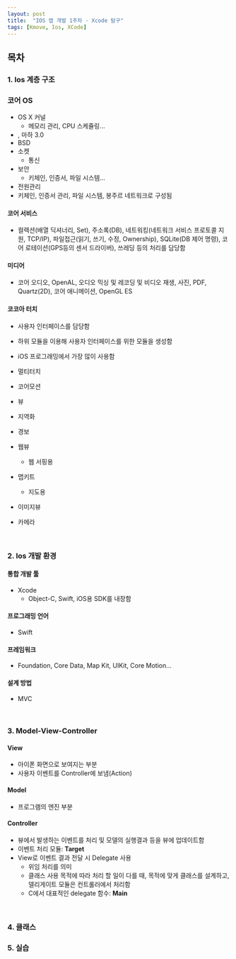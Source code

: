 ```yaml
---
layout: post
title:  "IOS 앱 개발 1주차 - Xcode 탐구"
tags: [Kmove, Ios, XCode]
---
```


## 목차

### 1. Ios 계층 구조

### 코어 OS

- OS X 커널
  - 메모리 관리, CPU 스케쥴링...
- , 마하 3.0
-  BSD
- 소켓
  - 통신
- 보안
  - 키체인, 인증서, 파일 시스템...
- 전원관리
- 키체인, 인증서 관리, 파일 시스템, 봉주르 네트워크로 구성됨

#### 코어 서비스

- 컬렉션(배열 딕셔너리, Set), 주소록(DB), 네트워킹(네트워크 서비스 프로토콜 지원, TCP/IP), 파일접근(읽기, 쓰기, 수정, Ownership), SQLite(DB 제어 명령), 코어 로테이션(GPS등의 센서 드라이버), 쓰레딩 등의 처리를 담당함

#### 미디어

- 코어 오디오, OpenAL, 오디오 믹싱 및 레코딩 및 비디오 재생, 사진, PDF, Quartz(2D), 코어 애니메이션, OpenGL ES

#### 코코아 터치

- 사용자 인터페이스를 담당함
- 하위 모듈을 이용해 사용자 인터페이스를 위한 모듈을 생성함
- iOS 프로그래밍에서 가장 많이 사용함



- 멀티터치
- 코어모션
- 뷰
- 지역화
- 경보
- 웹뷰
  - 웹 서핑용
- 맵키트
  - 지도용
- 이미지뷰
- 카메라

<br>

### 2. Ios 개발 환경

#### 통합 개발 툴

- Xcode
  - Object-C, Swift, iOS용 SDK를 내장함

#### 프로그래밍 언어

- Swift

#### 프레임워크

- Foundation, Core Data, Map Kit, UIKit, Core Motion...

#### 설계 방법

- MVC

<br>

### 3. Model-View-Controller

#### View

- 아이폰 화면으로 보여지는 부분
- 사용자 이벤트를 Controller에 보냄(Action)

#### Model

- 프로그램의 엔진 부분

#### Controller

- 뷰에서 발생하는 이벤트를 처리 및 모델의 실행결과 등을 뷰에 업데이트함
- 이벤트 처리 모듈: **Target**
- View로 이벤트 결과 전달 시 Delegate 사용
  - 위임 처리를 의미
  - 클래스 사용 목적에 따라 처리 할 일이 다를 때, 목적에 맞게 클래스를 설계하고, 델리게이트 모듈은 컨트롤러에서 처리함
  - C에서 대표적인 delegate 함수: **Main**

<br>

### 4. 클래스

### 5. 실습